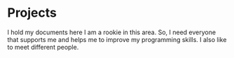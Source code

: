 # Projects
I hold my documents here
I am a rookie in this area. So, I need everyone that supports me and helps me to improve my programming skills. I also like to meet different people.
